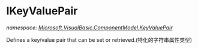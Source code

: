 ﻿
# IKeyValuePair
_namespace: [Microsoft.VisualBasic.ComponentModel.KeyValuePair](N-Microsoft.VisualBasic.ComponentModel.KeyValuePair.md)_

Defines a key/value pair that can be set or retrieved.(特化的字符串属性类型)




